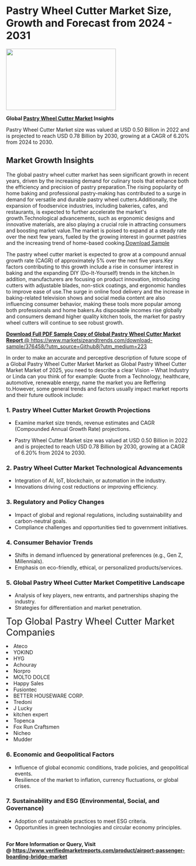 <H1>Pastry Wheel Cutter Market Size, Growth and Forecast from 2024 - 2031</H1><img class="aligncenter size-medium wp-image-584254" src="https://thirdeyenews.in/wp-content/uploads/2024/09/Global-Market-Research-300x168.jpeg" alt="" width="300" height="168" /><p><strong>Global&nbsp;<a href="https://www.marketsizeandtrends.com/download-sample/376458/?utm_source=Github8j?utm_medium=223">Pastry Wheel Cutter Market</a> Insights</strong></p><p>Pastry Wheel Cutter Market size was valued at USD 0.50 Billion in 2022 and is projected to reach USD 0.78 Billion by 2030, growing at a CAGR of 6.20% from 2024 to 2030.</p><p><h2>Market Growth Insights</h2> <p>The global pastry wheel cutter market has seen significant growth in recent years, driven by the increasing demand for culinary tools that enhance both the efficiency and precision of pastry preparation.The rising popularity of home baking and professional pastry-making has contributed to a surge in demand for versatile and durable pastry wheel cutters.Additionally, the expansion of foodservice industries, including bakeries, cafes, and restaurants, is expected to further accelerate the market's growth.Technological advancements, such as ergonomic designs and innovative materials, are also playing a crucial role in attracting consumers and boosting market value.The market is poised to expand at a steady rate over the next few years, fueled by the growing interest in gourmet pastries and the increasing trend of home-based cooking.<a href="#" class="download-link">Download Sample</a></p> <p>The pastry wheel cutter market is expected to grow at a compound annual growth rate (CAGR) of approximately 5% over the next five years.Key factors contributing to this growth include a rise in consumer interest in baking and the expanding DIY (Do-It-Yourself) trends in the kitchen.In addition, manufacturers are focusing on product innovation, introducing cutters with adjustable blades, non-stick coatings, and ergonomic handles to improve ease of use.The surge in online food delivery and the increase in baking-related television shows and social media content are also influencing consumer behavior, making these tools more popular among both professionals and home bakers.As disposable incomes rise globally and consumers demand higher quality kitchen tools, the market for pastry wheel cutters will continue to see robust growth.<a href="#" class="get-more-link"></p><p><span class=""><strong>Download Full PDF Sample Copy of Global Pastry Wheel Cutter Market Report</strong> @ <a href="https://www.marketsizeandtrends.com/download-sample/376458/?utm_source=Github8j?utm_medium=223" target="_blank">https://www.marketsizeandtrends.com/download-sample/376458/?utm_source=Github8j?utm_medium=223</a></span></p><p>In order to make an accurate and perceptive description of future scope of a Global&nbsp;Pastry Wheel Cutter Market Market as Global&nbsp;Pastry Wheel Cutter Market Market of 2025, you need to describe a clear Vision &ndash; What Industry or Linda can you think of for example: Quote from a Technology, healthcare, automotive, renewable energy, name the market you are Reffering to.However, some general trends and factors usually impact market reports and their future outlook include:</p><h3>1.&nbsp;<strong>Pastry Wheel Cutter Market Growth Projections</strong></h3><ul><li>Examine market size trends, revenue estimates and CAGR (Compounded Annual Growth Rate) projections.</li><li><p>Pastry Wheel Cutter Market size was valued at USD 0.50 Billion in 2022 and is projected to reach USD 0.78 Billion by 2030, growing at a CAGR of 6.20% from 2024 to 2030.</p></li></ul><h3>2.&nbsp;<strong>Pastry Wheel Cutter Market Technological Advancements</strong></h3><ul><li>Integration of AI, IoT, blockchain, or automation in the industry.</li><li>Innovations driving cost reductions or improving efficiency.</li></ul><h3>3.&nbsp;<strong>Regulatory and Policy Changes</strong></h3><ul><li>Impact of global and regional regulations, including sustainability and carbon-neutral goals.</li><li>Compliance challenges and opportunities tied to government initiatives.</li></ul><h3>4.&nbsp;<strong>Consumer Behavior Trends</strong></h3><ul><li>Shifts in demand influenced by generational preferences (e.g., Gen Z, Millennials).</li><li>Emphasis on eco-friendly, ethical, or personalized products/services.</li></ul><h3>5.&nbsp;<strong>Global Pastry Wheel Cutter Market Competitive Landscape</strong></h3><ul><li>Analysis of key players, new entrants, and partnerships shaping the industry.</li><li>Strategies for differentiation and market penetration.</li></ul><p data-pm-slice="1 1 []"><span style="color: inherit; font-family: inherit; font-size: 25px;">Top Global Pastry Wheel Cutter Market Companies</span></p><div class="" data-test-id=""><p><li>Ateco</li><li> YOKIND</li><li> HYG</li><li> Achouray</li><li> Norpro</li><li> MOLTO DOLCE</li><li> Happy Sales</li><li> Fusiontec</li><li> BETTER HOUSEWARE CORP.</li><li> Tredoni</li><li> J Lucky</li><li> kitchen expert</li><li> Topenca</li><li> Fox Run Craftsmen</li><li> Nicheo</li><li> Mudder</li></p></div><h3>6.&nbsp;<strong>Economic and Geopolitical Factors</strong></h3><ul><li>Influence of global economic conditions, trade policies, and geopolitical events.</li><li>Resilience of the market to inflation, currency fluctuations, or global crises.</li></ul><h3>7.&nbsp;<strong>Sustainability and ESG (Environmental, Social, and Governance)</strong></h3><ul><li>Adoption of sustainable practices to meet ESG criteria.</li><li>Opportunities in green technologies and circular economy principles.</li></ul><h2><strong style="font-size: 14px;">For More Information or Query, Visit @&nbsp;</strong><a style="background-color: #ffffff; font-size: 14px;" href="https://www.marketsizeandtrends.com/report/pastry-wheel-cutter-market/" target="_blank">https://www.verifiedmarketreports.com/product/airport-passenger-boarding-bridge-market</a></h2>
